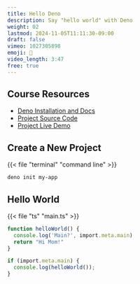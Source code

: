 ```yaml
---
title: Hello Deno
description: Say "hello world" with Deno
weight: 02
lastmod: 2024-11-05T11:11:30-09:00
draft: false
vimeo: 1027305898
emoji: 🦖
video_length: 3:47
free: true
---
```


## Course Resources

- [Deno Installation and Docs](https://docs.deno.com/runtime/getting_started/installation/)
- [Project Source Code](https://github.com/fireship-io/deno-course)
- [Project Live Demo](https://link.fireship.app)


## Create a New Project

{{< file "terminal" "command line" >}}
```bash
deno init my-app
```

## Hello World

{{< file "ts" "main.ts" >}}
```typescript
function helloWorld() {
  console.log('Main?', import.meta.main)
  return "Hi Mom!"
}

if (import.meta.main) {
  console.log(helloWorld());
}
```